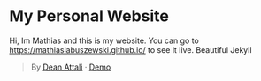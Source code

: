# My Personal Website
Hi, Im Mathias and this is my website.
You can go to https://mathiaslabuszewski.github.io/ to see it live.
Beautiful Jekyll
> By [Dean Attali](https://deanattali.com) &middot; [Demo](https://beautifuljekyll.com/)


